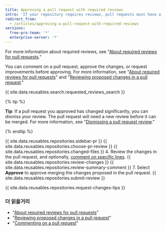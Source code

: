 ```yaml
---
title: Approving a pull request with required reviews
intro: 'If your repository requires reviews, pull requests must have a specific number of approving reviews from people with _write_ or _admin_ permissions in the repository before they can be merged.'
redirect_from:
  - /articles/approving-a-pull-request-with-required-reviews
versions:
  free-pro-team: '*'
  enterprise-server: '*'
---
```


For more information about required reviews, see "[About required reviews for pull requests](/articles/about-required-reviews-for-pull-requests)."

You can comment on a pull request, approve the changes, or request improvements before approving. For more information, see "[About required reviews for pull requests](/articles/about-required-reviews-for-pull-requests)" and "[Reviewing proposed changes in a pull request](/articles/reviewing-proposed-changes-in-a-pull-request)."

{{ site.data.reusables.search.requested_reviews_search }}

{% tip %}

**Tip**: If a pull request you approved has changed significantly, you can dismiss your review. The pull request will need a new review before it can be merged. For more information, see "[Dismissing a pull request review](/articles/dismissing-a-pull-request-review)."

{% endtip %}

{{ site.data.reusables.repositories.sidebar-pr }}
{{ site.data.reusables.repositories.choose-pr-review }}
{{ site.data.reusables.repositories.changed-files }}
4. Review the changes in the pull request, and optionally, [comment on specific lines](/articles/reviewing-proposed-changes-in-a-pull-request/#starting-a-review).
{{ site.data.reusables.repositories.review-changes }}
{{ site.data.reusables.repositories.review-summary-comment }}
7. Select **Approve** to approve merging the changes proposed in the pull request.
{{ site.data.reusables.repositories.submit-review }}

{{ site.data.reusables.repositories.request-changes-tips }}

### 더 읽을거리

- "[About required reviews for pull requests](/articles/about-required-reviews-for-pull-requests)"
- "[Reviewing proposed changes in a pull request](/articles/reviewing-proposed-changes-in-a-pull-request)"
- "[Commenting on a pull request](/articles/commenting-on-a-pull-request)"
